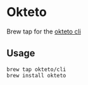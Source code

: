 # Okteto
Brew tap for the [okteto cli](https://github.com/okteto/okteto)

## Usage
```
brew tap okteto/cli
brew install okteto
```
